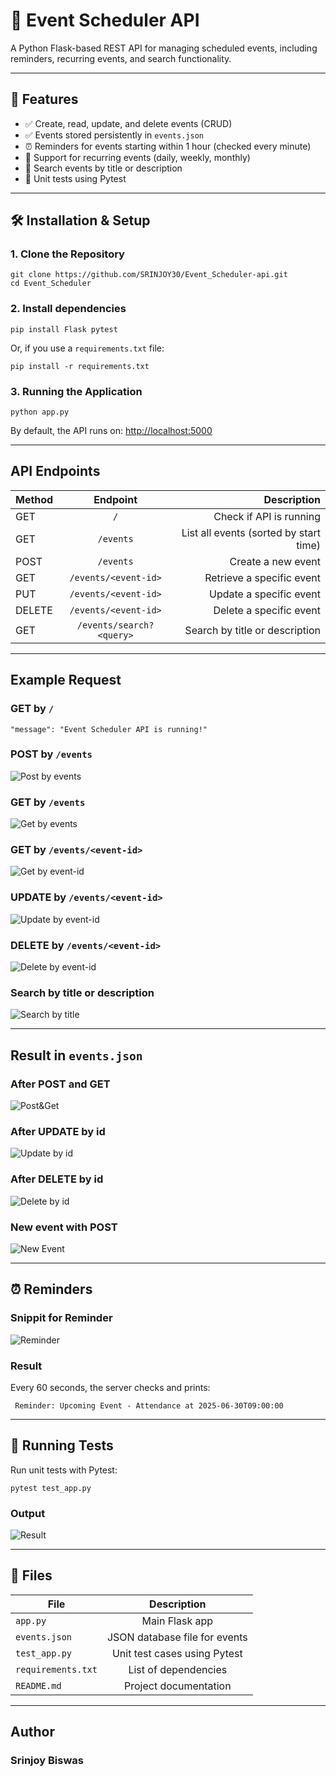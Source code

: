 # 📅 Event Scheduler API

A Python Flask-based REST API for managing scheduled events, including reminders, recurring events, and search functionality.

---

## 🚀 Features

- ✅ Create, read, update, and delete events (CRUD)
- ✅ Events stored persistently in `events.json`
- ⏰ Reminders for events starting within 1 hour (checked every minute)
- 🔁 Support for recurring events (daily, weekly, monthly)
- 🔎 Search events by title or description
- 🧪 Unit tests using Pytest

---

## 🛠️ Installation & Setup

### 1. Clone the Repository
```
git clone https://github.com/SRINJOY30/Event_Scheduler-api.git
cd Event_Scheduler
```
### 2. Install dependencies
```
pip install Flask pytest
```
Or, if you use a ```requirements.txt``` file:
```
pip install -r requirements.txt
```
### 3. Running the Application
```
python app.py
```
By default, the API runs on: [http://localhost:5000](http://127.0.0.1:5000)

---

## API Endpoints

| Method | Endpoint | Description |
|---|:---:|---:|
| GET | ```/``` | Check if API is running |
| GET | ```/events``` | List all events (sorted by start time) |
| POST | ```/events``` | Create a new event |
| GET | ```/events/<event-id>```  | Retrieve a specific event |
| PUT | ```/events/<event-id>```  | Update a specific event |
| DELETE | ```/events/<event-id>```  | Delete a specific event |
| GET | ```/events/search?<query>``` | Search by title or description |

---

## Example Request

### GET by ```/```
```
"message": "Event Scheduler API is running!"
```
### POST by ```/events```
![Post by events](https://github.com/SRINJOY30/Event_Schedular/blob/main/preview/POST.png)

### GET by ```/events```
![Get by events](https://github.com/SRINJOY30/Event_Schedular/blob/main/preview/GET.png)

### GET by ```/events/<event-id>```
![Get by event-id](https://github.com/SRINJOY30/Event_Schedular/blob/main/preview/GET%20by%20id.png)

### UPDATE by ```/events/<event-id>```
![Update by event-id](https://github.com/SRINJOY30/Event_Schedular/blob/main/preview/PUT.png)

### DELETE by ```/events/<event-id>```
![Delete by event-id](https://github.com/SRINJOY30/Event_Schedular/blob/main/preview/DELETE.png)

### Search by title or description
![Search by title](https://github.com/SRINJOY30/Event_Schedular/blob/main/preview/GET%20search%20by%20title.png)

---

## Result in   ```events.json```

### After POST and GET
![Post&Get](https://github.com/SRINJOY30/Event_Schedular/blob/main/preview/post%20json.png)

### After UPDATE by id
![Update by id](https://github.com/SRINJOY30/Event_Schedular/blob/main/preview/put%20json.png)

### After DELETE by id
![Delete by id](https://github.com/SRINJOY30/Event_Schedular/blob/main/preview/delete%20json.png)

### New event with POST
![New Event](https://github.com/SRINJOY30/Event_Schedular/blob/main/preview/new%20post%20json.png)

---

## ⏰ Reminders

### Snippit for Reminder
![Reminder](https://github.com/SRINJOY30/Event_Schedular/blob/main/preview/event%20reminder.png)

### Result
Every 60 seconds, the server checks and prints:
```
 Reminder: Upcoming Event - Attendance at 2025-06-30T09:00:00
```
---

## 🧪 Running Tests

Run unit tests with Pytest:
```
pytest test_app.py
```
### Output
![Result](https://github.com/SRINJOY30/Event_Schedular/blob/main/preview/pytest.png)

---

## 📁 Files

| File | Description |
|---|:---:|
| ```app.py``` | Main Flask app |
| ```events.json``` | JSON database file for events |
| ```test_app.py``` | Unit test cases using Pytest |
| ```requirements.txt``` | List of dependencies |
| ```README.md``` | Project documentation |

---

## Author
### Srinjoy Biswas
